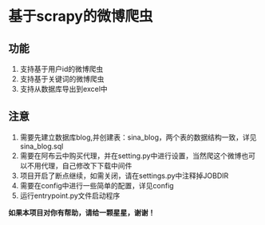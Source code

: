 # 基于scrapy的微博爬虫
## 功能
1. 支持基于用户id的微博爬虫
2. 支持基于关键词的微博爬虫
3. 支持从数据库导出到excel中

## 注意
1. 需要先建立数据库blog,并创建表：sina_blog，两个表的数据结构一致，详见sina_blog.sql
2. 需要在阿布云中购买代理，并在setting.py中进行设置，当然爬这个微博也可以不用代理，自己修改下下载中间件
3. 项目开启了断点继续，如需关闭，请在settings.py中注释掉JOBDIR
4. 需要在config中进行一些简单的配置，详见config
5. 运行entrypoint.py文件启动程序



**如果本项目对你有帮助，请给一颗星星，谢谢！**
